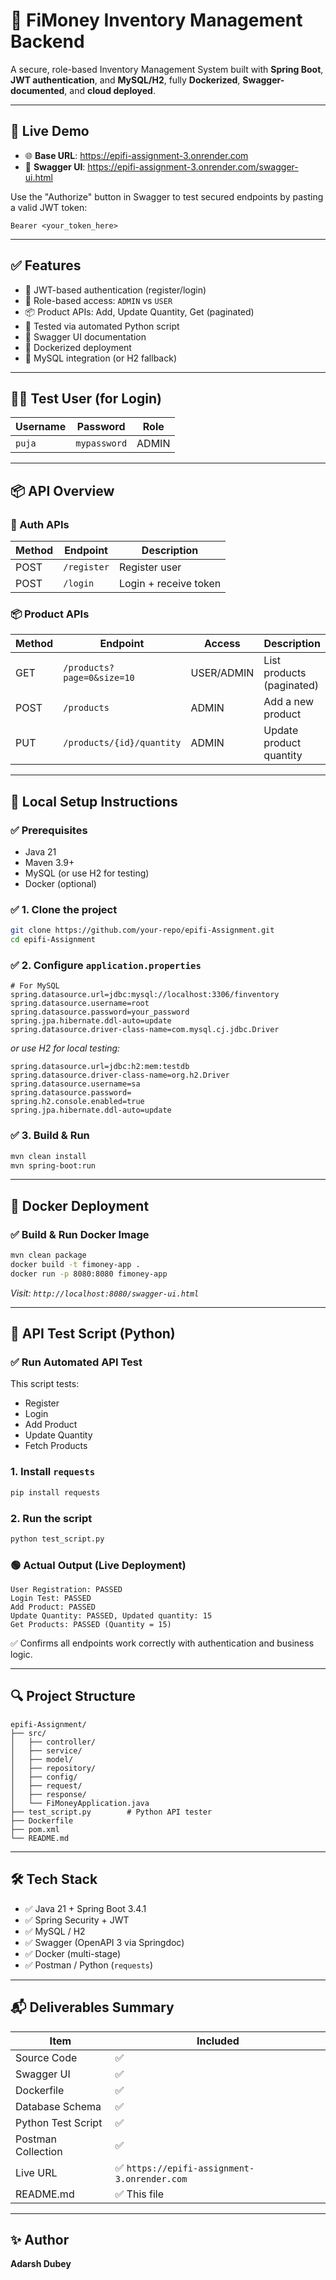 # 🧾 FiMoney Inventory Management Backend

A secure, role-based Inventory Management System built with **Spring Boot**, **JWT authentication**, and **MySQL/H2**, fully **Dockerized**, **Swagger-documented**, and **cloud deployed**.

---

## 🚀 Live Demo

- 🌐 **Base URL**: https://epifi-assignment-3.onrender.com
- 📘 **Swagger UI**: https://epifi-assignment-3.onrender.com/swagger-ui.html

Use the "Authorize" button in Swagger to test secured endpoints by pasting a valid JWT token:

```
Bearer <your_token_here>
```

---

## ✅ Features

- 🔐 JWT-based authentication (register/login)
- 👥 Role-based access: `ADMIN` vs `USER`
- 📦 Product APIs: Add, Update Quantity, Get (paginated)
- 🧪 Tested via automated Python script
- 📘 Swagger UI documentation
- 🐳 Dockerized deployment
- 💾 MySQL integration (or H2 fallback)

---

## 🧑‍💻 Test User (for Login)

| Username | Password     | Role   |
|----------|--------------|--------|
| `puja`   | `mypassword` | ADMIN  |

---

## 📦 API Overview

### 🔐 Auth APIs

| Method | Endpoint     | Description            |
|--------|--------------|------------------------|
| POST   | `/register`  | Register user          |
| POST   | `/login`     | Login + receive token  |

### 📦 Product APIs

| Method | Endpoint                          | Access    | Description                  |
|--------|-----------------------------------|-----------|------------------------------|
| GET    | `/products?page=0&size=10`        | USER/ADMIN | List products (paginated)    |
| POST   | `/products`                       | ADMIN     | Add a new product            |
| PUT    | `/products/{id}/quantity`         | ADMIN     | Update product quantity      |

---

## 🔧 Local Setup Instructions

### ✅ Prerequisites

- Java 21
- Maven 3.9+
- MySQL (or use H2 for testing)
- Docker (optional)

### ✅ 1. Clone the project

```bash
git clone https://github.com/your-repo/epifi-Assignment.git
cd epifi-Assignment
```

### ✅ 2. Configure `application.properties`

```properties
# For MySQL
spring.datasource.url=jdbc:mysql://localhost:3306/finventory
spring.datasource.username=root
spring.datasource.password=your_password
spring.jpa.hibernate.ddl-auto=update
spring.datasource.driver-class-name=com.mysql.cj.jdbc.Driver
```

_or use H2 for local testing:_

```properties
spring.datasource.url=jdbc:h2:mem:testdb
spring.datasource.driver-class-name=org.h2.Driver
spring.datasource.username=sa
spring.datasource.password=
spring.h2.console.enabled=true
spring.jpa.hibernate.ddl-auto=update
```

### ✅ 3. Build & Run

```bash
mvn clean install
mvn spring-boot:run
```

---

## 🐳 Docker Deployment

### ✅ Build & Run Docker Image

```bash
mvn clean package
docker build -t fimoney-app .
docker run -p 8080:8080 fimoney-app
```

_Visit: `http://localhost:8080/swagger-ui.html`_

---

## 🧪 API Test Script (Python)

### ✅ Run Automated API Test

This script tests:

- Register
- Login
- Add Product
- Update Quantity
- Fetch Products

### 1. Install `requests`

```bash
pip install requests
```

### 2. Run the script

```bash
python test_script.py
```

### 🟢 Actual Output (Live Deployment)

```
User Registration: PASSED
Login Test: PASSED
Add Product: PASSED
Update Quantity: PASSED, Updated quantity: 15
Get Products: PASSED (Quantity = 15)
```

✅ Confirms all endpoints work correctly with authentication and business logic.

---

## 🔍 Project Structure

```
epifi-Assignment/
├── src/
│   ├── controller/
│   ├── service/
│   ├── model/
│   ├── repository/
│   ├── config/
│   ├── request/
│   ├── response/
│   └── FiMoneyApplication.java
├── test_script.py        # Python API tester
├── Dockerfile
├── pom.xml
└── README.md
```

---

## 🛠 Tech Stack

- ✅ Java 21 + Spring Boot 3.4.1
- ✅ Spring Security + JWT
- ✅ MySQL / H2
- ✅ Swagger (OpenAPI 3 via Springdoc)
- ✅ Docker (multi-stage)
- ✅ Postman / Python (`requests`)

---

## 📬 Deliverables Summary

| Item                  | Included |
|-----------------------|----------|
| Source Code           | ✅       |
| Swagger UI            | ✅       |
| Dockerfile            | ✅       |
| Database Schema       | ✅       |
| Python Test Script    | ✅       |
| Postman Collection    | ✅       |
| Live URL              | ✅ `https://epifi-assignment-3.onrender.com` |
| README.md             | ✅ This file |

---

## ✨ Author

**Adarsh Dubey**  


